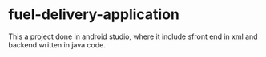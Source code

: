 # fuel-delivery-application
This a project done in android studio, where it include sfront end in xml and backend written in java code.
